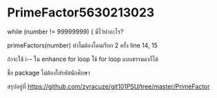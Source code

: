 # PrimeFactor5630213023

while (number != 99999999) { มีไว้ทำอะไร?

primeFactors(number) ทำไมต้องโดนเรียก 2 ครั้ง line 14, 15

ถ้าจะใช้ i-- ใน enhance for loop ใช้ for loop แบบธรรมดาก็ได้

ชื่อ package ไม่ต้องใส่รหัสนักศึกษา

สรุปอยู่ที่ https://github.com/zyracuze/git101PSU/tree/master/PrimeFactor
